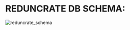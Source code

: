 # REDUNCRATE DB SCHEMA:

![reduncrate_schema](https://user-images.githubusercontent.com/98988710/206793944-9d44970b-a4ca-478e-bcf5-6bd6fc41fb05.jpg)
